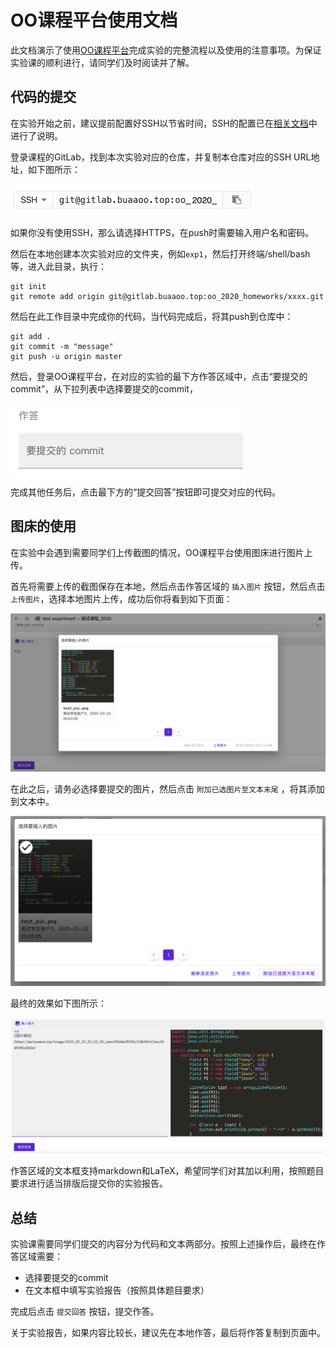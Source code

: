 # OO课程平台使用文档

此文档演示了使用[OO课程平台](https://course.buaaoo.top/)完成实验的完整流程以及使用的注意事项。为保证实验课的顺利进行，请同学们及时阅读并了解。

## 代码的提交

在实验开始之前，建议提前配置好SSH以节省时间，SSH的配置已在[相关文档](https://github.com/Ailsa99/guide_book_public/blob/master/git-guide/git风格指南.md)中进行了说明。

登录课程的GitLab，找到本次实验对应的仓库，并复制本仓库对应的SSH URL地址，如下图所示：

<img src="pic/0.png" alt="0" style="zoom:50%;" />

如果你没有使用SSH，那么请选择HTTPS，在push时需要输入用户名和密码。

然后在本地创建本次实验对应的文件夹，例如`exp1`，然后打开终端/shell/bash等，进入此目录，执行：

```
git init
git remote add origin git@gitlab.buaaoo.top:oo_2020_homeworks/xxxx.git 
```

然后在此工作目录中完成你的代码，当代码完成后，将其push到仓库中：

```
git add .
git commit -m "message"
git push -u origin master
```

然后，登录OO课程平台，在对应的实验的最下方作答区域中，点击“要提交的commit”，从下拉列表中选择要提交的commit，

<img src="pic/1.png" alt="1" style="zoom:50%;" />

完成其他任务后，点击最下方的“提交回答”按钮即可提交对应的代码。

## 图床的使用

在实验中会遇到需要同学们上传截图的情况，OO课程平台使用图床进行图片上传。

首先将需要上传的截图保存在本地，然后点击作答区域的 `插入图片` 按钮，然后点击 `上传图片`，选择本地图片上传，成功后你将看到如下页面：

<img src="pic/2.png" alt="1" style="zoom:50%;" />

在此之后，请务必选择要提交的图片，然后点击 `附加已选图片至文本末尾` ，将其添加到文本中。

<img src="pic/4.png" alt="1" style="zoom:50%;" />

最终的效果如下图所示：

<img src="pic/3.png" alt="1" style="zoom:50%;" />

作答区域的文本框支持markdown和LaTeX，希望同学们对其加以利用，按照题目要求进行适当排版后提交你的实验报告。

## 总结

实验课需要同学们提交的内容分为代码和文本两部分。按照上述操作后，最终在作答区域需要：

- 选择要提交的commit
- 在文本框中填写实验报告（按照具体题目要求）

完成后点击 `提交回答` 按钮，提交作答。

关于实验报告，如果内容比较长，建议先在本地作答，最后将作答复制到页面中。

